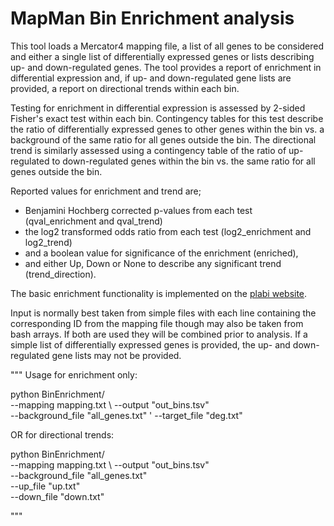 # MapMan Bin Enrichment analysis
This tool loads a Mercator4 mapping file, a list of all genes to be considered
and either a single list of differentially expressed genes or lists describing up- and down-regulated genes. 
The tool provides a report of enrichment in differential expression 
and, if up- and down-regulated gene lists are provided, a report on 
directional trends within each bin.

Testing for enrichment in differential expression is assessed by 2-sided Fisher's exact test within each bin. 
Contingency tables for this test describe 
the ratio of differentially expressed genes to other genes within the bin
vs. a background of the same ratio for all genes outside the bin.
The directional trend is similarly assessed using a contingency table 
of the ratio of up-regulated to down-regulated genes within the bin
vs. the same ratio for all genes outside the bin.

Reported values for enrichment and trend are;
  - Benjamini Hochberg corrected p-values from each test (qval_enrichment and qval_trend) 
  - the log2 transformed odds ratio from each test (log2_enrichment and log2_trend)
  - and a boolean value for significance of the enrichment (enriched),
  - and either Up, Down or None to describe any significant trend (trend_direction).

The basic enrichment functionality is implemented on the [plabi website](https://plabipd.de/portal/bin-enrichment).

Input is normally best taken from simple files with each line containing the corresponding ID from the mapping file
though may also be taken from bash arrays. If both are used they will be combined prior to analysis. 
If a simple list of differentially expressed genes is provided, 
the up- and down-regulated gene lists may not be provided.


"""
Usage for enrichment only:

python BinEnrichment/ \
  --mapping mapping.txt \ 
  --output "out_bins.tsv" \
  --background_file "all_genes.txt" \'
  --target_file "deg.txt"

OR for directional trends:

python BinEnrichment/ \
  --mapping mapping.txt \ 
  --output "out_bins.tsv" \
  --background_file "all_genes.txt" \
  --up_file "up.txt" \
  --down_file "down.txt"

"""

